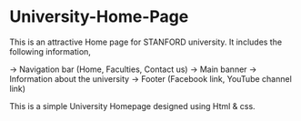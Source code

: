 # University-Home-Page
This is an attractive Home page for STANFORD university.
It includes the following information,

-> Navigation bar (Home, Faculties, Contact us)
-> Main banner
-> Information about the university
-> Footer (Facebook link, YouTube channel link)

This is a simple University Homepage designed using Html & css.
